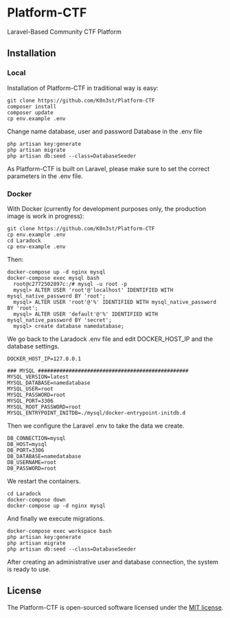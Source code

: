 <h1>Platform-CTF</h1>
  
<p>Laravel-Based Community CTF Platform</p>

## Installation

### Local
  Installation of Platform-CTF in traditional way is easy:
    
    git clone https://github.com/K0n3st/Platform-CTF
    composer install
    composer update
    cp env.example .env
  Change name database, user and password Database in the .env file
  
    php artisan key:generate
    php artisan migrate
    php artisan db:seed --class=DatabaseSeeder
   
  As Platform-CTF is built on Laravel, please make sure to set the correct parameters in the .env file.
  
### Docker
  With Docker (currently for development purposes only, the production image is work in progress):

    git clone https://github.com/K0n3st/Platform-CTF
    cp env.example .env
    cd Laradock
    cp env-example .env
    
 <!-- In the .env file we have to change the Docker composition files section
     
    # Select which docker-compose files to include. If using docker-sync append `:docker-compose.sync.yml` at the end
    COMPOSE_FILE=docker-compose.yml -> COMPOSE_FILE:docker-compose.yml -->
    
  Then:
  
    docker-compose up -d nginx mysql
    docker-compose exec mysql bash 
      root@c2772502897c:/# mysql -u root -p
      mysql> ALTER USER 'root'@'localhost' IDENTIFIED WITH mysql_native_password BY 'root';
      mysql> ALTER USER 'root'@'%' IDENTIFIED WITH mysql_native_password BY 'root';
      mysql> ALTER USER 'default'@'%' IDENTIFIED WITH mysql_native_password BY 'secret';
      mysql> create database namedatabase;

 We go back to the Laradock .env file and edit DOCKER_HOST_IP and the database settings.

    DOCKER_HOST_IP=127.0.0.1
    
    ### MYSQL #################################################
    MYSQL_VERSION=latest
    MYSQL_DATABASE=namedatabase
    MYSQL_USER=root   
    MYSQL_PASSWORD=root  
    MYSQL_PORT=3306
    MYSQL_ROOT_PASSWORD=root
    MYSQL_ENTRYPOINT_INITDB=./mysql/docker-entrypoint-initdb.d
 
 Then we configure the Laravel .env to take the data we create.
     
    DB_CONNECTION=mysql
    DB_HOST=mysql    
    DB_PORT=3306
    DB_DATABASE=namedatabase
    DB_USERNAME=root
    DB_PASSWORD=root
    
 We restart the containers.
 
    cd Laradock  
    docker-compose down
    docker-compose up -d nginx mysql
    
  And finally we execute migrations.
    
    docker-compose exec workspace bash
    php artisan key:generate
    php artisan migrate
    php artisan db:seed --class=DatabaseSeeder
    
   After creating an administrative user and database connection, the system is ready to use.
   
## License
The Platform-CTF is open-sourced software licensed under the [MIT license](http://opensource.org/licenses/MIT).


